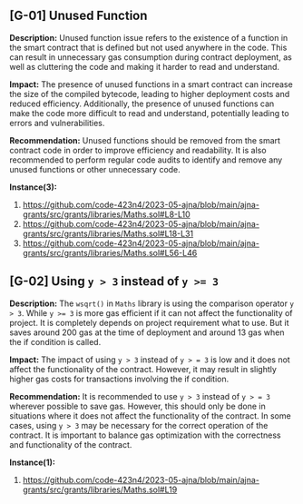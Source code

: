 ## [G-01] Unused Function

__Description:__
Unused function issue refers to the existence of a function in the smart contract that is defined but not used anywhere in the code. This can result in unnecessary gas consumption during contract deployment, as well as cluttering the code and making it harder to read and understand.   

**Impact:**
The presence of unused functions in a smart contract can increase the size of the compiled bytecode, leading to higher deployment costs and reduced efficiency. Additionally, the presence of unused functions can make the code more difficult to read and understand, potentially leading to errors and vulnerabilities.

**Recommendation:**
Unused functions should be removed from the smart contract code in order to improve efficiency and readability. It is also recommended to perform regular code audits to identify and remove any unused functions or other unnecessary code.

**Instance(3):**
1. https://github.com/code-423n4/2023-05-ajna/blob/main/ajna-grants/src/grants/libraries/Maths.sol#L8-L10
2. https://github.com/code-423n4/2023-05-ajna/blob/main/ajna-grants/src/grants/libraries/Maths.sol#L18-L31
3. https://github.com/code-423n4/2023-05-ajna/blob/main/ajna-grants/src/grants/libraries/Maths.sol#L56-L46


## [G-02] Using ``y > 3`` instead of ``y >= 3``

__Description:__
The ``wsqrt()`` in ``Maths`` library is using the comparison operator ``y > 3``. While ``y >= 3`` is more gas efficient if it can not affect the functionality of project. It is completely depends on project requirement what to use. But it saves around 200 gas at the time of deployment and around 13 gas when the if condition is called.

**Impact:**
The impact of using ``y > 3`` instead of  ``y > = 3`` is low and it does not affect the functionality of the contract. However, it may result in slightly higher gas costs for transactions involving the if condition.

**Recommendation:**
It is recommended to use ``y > 3`` instead of  ``y > = 3`` wherever possible to save gas. However, this should only be done in situations where it does not affect the functionality of the contract. In some cases, using ``y > 3`` may be necessary for the correct operation of the contract. It is important to balance gas optimization with the correctness and functionality of the contract.

**Instance(1):**
1. https://github.com/code-423n4/2023-05-ajna/blob/main/ajna-grants/src/grants/libraries/Maths.sol#L19